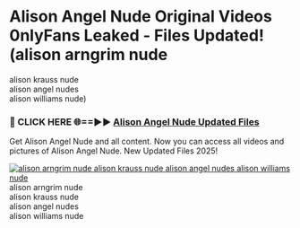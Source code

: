 # Alison Angel Nude Original Videos 0nlyFans Leaked - Files Updated! (alison arngrim nude<br>
alison krauss nude<br>
alison angel nudes<br>
alison williams nude)

<h3>🔴 CLICK HERE 🌐==►► <a href="https://tinyurl.com/2p9ay9w9" rel="nofollow">Alison Angel Nude Updated Files</a></h3>

Get Alison Angel Nude and all content. Now you can access all videos and pictures of Alison Angel Nude. New Updated Files 2025!

[![alison arngrim nude<br>
alison krauss nude<br>
alison angel nudes<br>
alison williams nude](https://i.imgur.com/KQgVmj3.gif)](https://tinyurl.com/2p9ay9w9)
alison arngrim nude<br>
alison krauss nude<br>
alison angel nudes<br>
alison williams nude